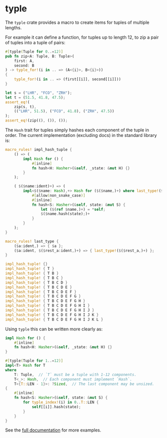 # typle

The `typle` crate provides a macro to create items for tuples of
multiple lengths.

For example it can define a function, for tuples up to length 12, to zip a pair
of tuples into a tuple of pairs:

```rust
#[typle(Tuple for 0..=12)]
pub fn zip<A: Tuple, B: Tuple>(
    first: A,
    second: B
) -> typle_for!(i in .. => (A<{i}>, B<{i}>))
{
    typle_for!(i in .. => (first[[i]], second[[i]]))
}

let s = ("LHR", "FCO", "ZRH");
let t = (51.5, 41.8, 47.5);
assert_eq!(
    zip(s, t),
    (("LHR", 51.5), ("FCO", 41.8), ("ZRH", 47.5))
);
assert_eq!(zip((), ()), ());
```

The `Hash` trait for tuples simply hashes each component of the tuple in order.
The current implementation (excluding docs) in the standard library is:

```rust
macro_rules! impl_hash_tuple {
    () => (
        impl Hash for () {
            #[inline]
            fn hash<H: Hasher>(&self, _state: &mut H) {}
        }
    );

    ( $($name:ident)+) => (
        impl<$($name: Hash),+> Hash for ($($name,)+) where last_type!($($name,)+): ?Sized {
            #[allow(non_snake_case)]
            #[inline]
            fn hash<S: Hasher>(&self, state: &mut S) {
                let ($(ref $name,)+) = *self;
                $($name.hash(state);)+
            }
        }
    );
}

macro_rules! last_type {
    ($a:ident,) => { $a };
    ($a:ident, $($rest_a:ident,)+) => { last_type!($($rest_a,)+) };
}

impl_hash_tuple! {}
impl_hash_tuple! { T }
impl_hash_tuple! { T B }
impl_hash_tuple! { T B C }
impl_hash_tuple! { T B C D }
impl_hash_tuple! { T B C D E }
impl_hash_tuple! { T B C D E F }
impl_hash_tuple! { T B C D E F G }
impl_hash_tuple! { T B C D E F G H }
impl_hash_tuple! { T B C D E F G H I }
impl_hash_tuple! { T B C D E F G H I J }
impl_hash_tuple! { T B C D E F G H I J K }
impl_hash_tuple! { T B C D E F G H I J K L }
```

Using `typle` this can be written more clearly as:

```rust
impl Hash for () {
    #[inline]
    fn hash<H: Hasher>(&self, _state: &mut H) {}
}

#[typle(Tuple for 1..=12)]
impl<T> Hash for T
where
    T: Tuple,  // `T` must be a tuple with 1-12 components.
    T<_>: Hash,  // Each component must implement `Hash`.
    T<{T::LEN - 1}>: ?Sized,  // The last component may be unsized.
{
    #[inline]
    fn hash<S: Hasher>(&self, state: &mut S) {
        for typle_index!(i) in 0..T::LEN {
            self[[i]].hash(state);
        }
    }
}
```

See the [full documentation](https://docs.rs/typle/) for more examples.
